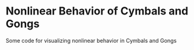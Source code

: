 # Nonlinear Behavior of Cymbals and Gongs
Some code for visualizing nonlinear behavior in Cymbals and Gongs
